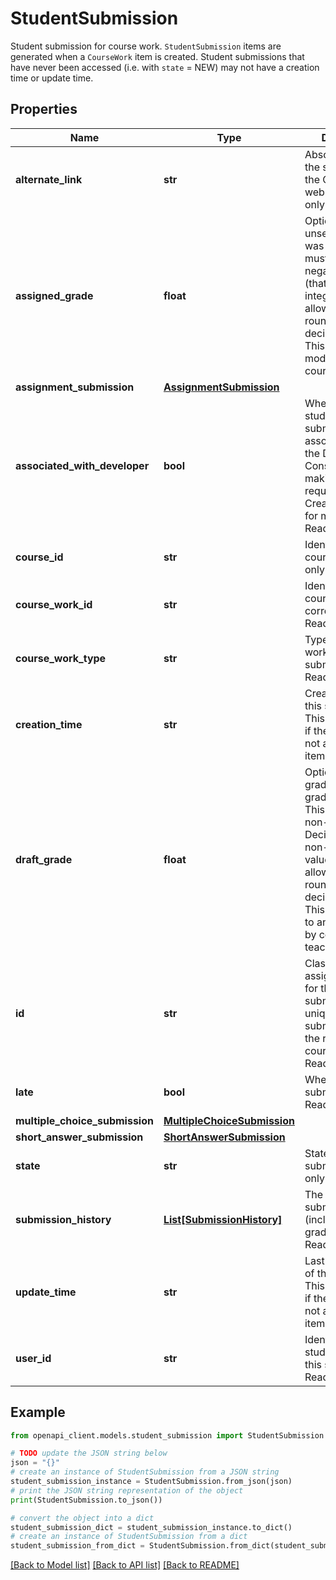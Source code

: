 # StudentSubmission

Student submission for course work. `StudentSubmission` items are generated when a `CourseWork` item is created. Student submissions that have never been accessed (i.e. with `state` = NEW) may not have a creation time or update time.

## Properties

Name | Type | Description | Notes
------------ | ------------- | ------------- | -------------
**alternate_link** | **str** | Absolute link to the submission in the Classroom web UI. Read-only. | [optional] 
**assigned_grade** | **float** | Optional grade. If unset, no grade was set. This value must be non-negative. Decimal (that is, non-integer) values are allowed, but are rounded to two decimal places. This may be modified only by course teachers. | [optional] 
**assignment_submission** | [**AssignmentSubmission**](AssignmentSubmission.md) |  | [optional] 
**associated_with_developer** | **bool** | Whether this student submission is associated with the Developer Console project making the request. See CreateCourseWork for more details. Read-only. | [optional] 
**course_id** | **str** | Identifier of the course. Read-only. | [optional] 
**course_work_id** | **str** | Identifier for the course work this corresponds to. Read-only. | [optional] 
**course_work_type** | **str** | Type of course work this submission is for. Read-only. | [optional] 
**creation_time** | **str** | Creation time of this submission. This may be unset if the student has not accessed this item. Read-only. | [optional] 
**draft_grade** | **float** | Optional pending grade. If unset, no grade was set. This value must be non-negative. Decimal (that is, non-integer) values are allowed, but are rounded to two decimal places. This is only visible to and modifiable by course teachers. | [optional] 
**id** | **str** | Classroom-assigned Identifier for the student submission. This is unique among submissions for the relevant course work. Read-only. | [optional] 
**late** | **bool** | Whether this submission is late. Read-only. | [optional] 
**multiple_choice_submission** | [**MultipleChoiceSubmission**](MultipleChoiceSubmission.md) |  | [optional] 
**short_answer_submission** | [**ShortAnswerSubmission**](ShortAnswerSubmission.md) |  | [optional] 
**state** | **str** | State of this submission. Read-only. | [optional] 
**submission_history** | [**List[SubmissionHistory]**](SubmissionHistory.md) | The history of the submission (includes state and grade histories). Read-only. | [optional] 
**update_time** | **str** | Last update time of this submission. This may be unset if the student has not accessed this item. Read-only. | [optional] 
**user_id** | **str** | Identifier for the student that owns this submission. Read-only. | [optional] 

## Example

```python
from openapi_client.models.student_submission import StudentSubmission

# TODO update the JSON string below
json = "{}"
# create an instance of StudentSubmission from a JSON string
student_submission_instance = StudentSubmission.from_json(json)
# print the JSON string representation of the object
print(StudentSubmission.to_json())

# convert the object into a dict
student_submission_dict = student_submission_instance.to_dict()
# create an instance of StudentSubmission from a dict
student_submission_from_dict = StudentSubmission.from_dict(student_submission_dict)
```
[[Back to Model list]](../README.md#documentation-for-models) [[Back to API list]](../README.md#documentation-for-api-endpoints) [[Back to README]](../README.md)


